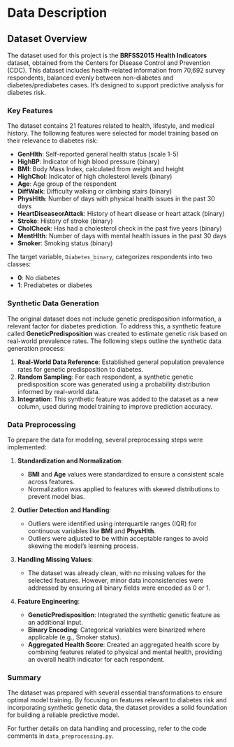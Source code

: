 # Data Description

## Dataset Overview
The dataset used for this project is the **BRFSS2015 Health Indicators** dataset, obtained from the Centers for Disease Control and Prevention (CDC). This dataset includes health-related information from 70,692 survey respondents, balanced evenly between non-diabetes and diabetes/prediabetes cases. It’s designed to support predictive analysis for diabetes risk.

### Key Features
The dataset contains 21 features related to health, lifestyle, and medical history. The following features were selected for model training based on their relevance to diabetes risk:

- **GenHlth**: Self-reported general health status (scale 1-5)
- **HighBP**: Indicator of high blood pressure (binary)
- **BMI**: Body Mass Index, calculated from weight and height
- **HighChol**: Indicator of high cholesterol levels (binary)
- **Age**: Age group of the respondent
- **DiffWalk**: Difficulty walking or climbing stairs (binary)
- **PhysHlth**: Number of days with physical health issues in the past 30 days
- **HeartDiseaseorAttack**: History of heart disease or heart attack (binary)
- **Stroke**: History of stroke (binary)
- **CholCheck**: Has had a cholesterol check in the past five years (binary)
- **MentHlth**: Number of days with mental health issues in the past 30 days
- **Smoker**: Smoking status (binary)

The target variable, `Diabetes_binary`, categorizes respondents into two classes:
- **0**: No diabetes
- **1**: Prediabetes or diabetes

### Synthetic Data Generation
The original dataset does not include genetic predisposition information, a relevant factor for diabetes prediction. To address this, a synthetic feature called **GeneticPredisposition** was created to estimate genetic risk based on real-world prevalence rates. The following steps outline the synthetic data generation process:

1. **Real-World Data Reference**: Established general population prevalence rates for genetic predisposition to diabetes.
2. **Random Sampling**: For each respondent, a synthetic genetic predisposition score was generated using a probability distribution informed by real-world data.
3. **Integration**: This synthetic feature was added to the dataset as a new column, used during model training to improve prediction accuracy.

### Data Preprocessing
To prepare the data for modeling, several preprocessing steps were implemented:

1. **Standardization and Normalization**:
   - **BMI** and **Age** values were standardized to ensure a consistent scale across features.
   - Normalization was applied to features with skewed distributions to prevent model bias.

2. **Outlier Detection and Handling**:
   - Outliers were identified using interquartile ranges (IQR) for continuous variables like **BMI** and **PhysHlth**.
   - Outliers were adjusted to be within acceptable ranges to avoid skewing the model’s learning process.

3. **Handling Missing Values**:
   - The dataset was already clean, with no missing values for the selected features. However, minor data inconsistencies were addressed by ensuring all binary fields were encoded as 0 or 1.

4. **Feature Engineering**:
   - **GeneticPredisposition**: Integrated the synthetic genetic feature as an additional input.
   - **Binary Encoding**: Categorical variables were binarized where applicable (e.g., Smoker status).
   - **Aggregated Health Score**: Created an aggregated health score by combining features related to physical and mental health, providing an overall health indicator for each respondent.

### Summary
The dataset was prepared with several essential transformations to ensure optimal model training. By focusing on features relevant to diabetes risk and incorporating synthetic genetic data, the dataset provides a solid foundation for building a reliable predictive model.

For further details on data handling and processing, refer to the code comments in `data_preprocessing.py`.

